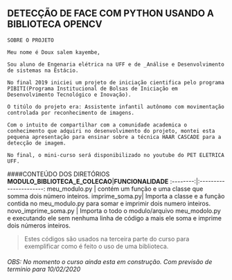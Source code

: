 ## DETECÇÃO DE FACE COM PYTHON USANDO A BIBLIOTECA OPENCV


```
SOBRE O PROJETO

Meu nome é Doux salem kayembe, 

Sou aluno de Engenaria elétrica na UFF e de _Análise e Desenvolvimento de sistemas na Estácio. 

No final 2019 iniciei um projeto de iniciação cientifica pelo programa PIBITI(Programa Institucional de Bolsas de Iniciação em Desenvolvimento Tecnológico e Inovação).

O titúlo do projeto era: Assistente infantil autônomo com movimentação controlada por reconhecimento de imagens.

Com o intuito de compartilhar com a comunidade academica o conhecimento que adquiri no desenvolvimento do projeto, montei esta pequena apresentação para ensinar sobre a técnica HAAR CASCADE para a detecção de imagem.

No final, o mini-curso será disponibilizado no youtube do PET ELETRICA UFF.

```

####CONTEÚDO DOS DIRETÓRIOS
**MODULO_BIBLIOTECA_E_COLECAO**|**FUNCIONALIDADE**
:--------:|:----------------------:
meu_modulo.py | contém um função e uma classe que somma dois número inteiros. 
imprime_soma.py| Importa a classe e a função contida no meu_modulo.py para somar e imprimir dois numero inteiros.
novo_imprime_soma.py | Importa o todo o modulo/arquivo meu_modolo.py e executando ele sem nenhuma linha de código a mais ele soma e imprime dois números inteiros.

> Estes códigos são usados na terceira parte do curso para exemplificar como é feito o uso de uma  biblioteca.



















###### _OBS: No momento o curso ainda esta em construção. Com previsão de terminio para 10/02/2020_
